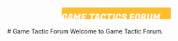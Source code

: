
<p align="center">
  <img src="https://github.com/lysms/Game-Tactic-Forum/blob/master/resources/head.png" width="50%" title="Poll Buddy Logo">
</p>
# Game Tactic Forum
Welcome to Game Tactic Forum.
